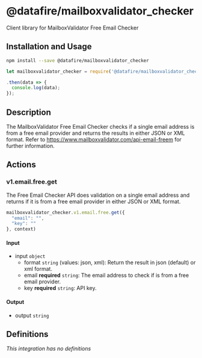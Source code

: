 # @datafire/mailboxvalidator_checker

Client library for MailboxValidator Free Email Checker

## Installation and Usage
```bash
npm install --save @datafire/mailboxvalidator_checker
```
```js
let mailboxvalidator_checker = require('@datafire/mailboxvalidator_checker').create();

.then(data => {
  console.log(data);
});
```

## Description

The MailboxValidator Free Email Checker checks if a single email address is from a free email provider and returns the results in either JSON or XML format. Refer to https://www.mailboxvalidator.com/api-email-freem for further information.

## Actions

### v1.email.free.get
The Free Email Checker API does validation on a single email address and returns if it is from a free email provider in either JSON or XML format.


```js
mailboxvalidator_checker.v1.email.free.get({
  "email": "",
  "key": ""
}, context)
```

#### Input
* input `object`
  * format `string` (values: json, xml): Return the result in json (default) or xml format.
  * email **required** `string`: The email address to check if is from a free email provider.
  * key **required** `string`: API key.

#### Output
* output `string`



## Definitions

*This integration has no definitions*
